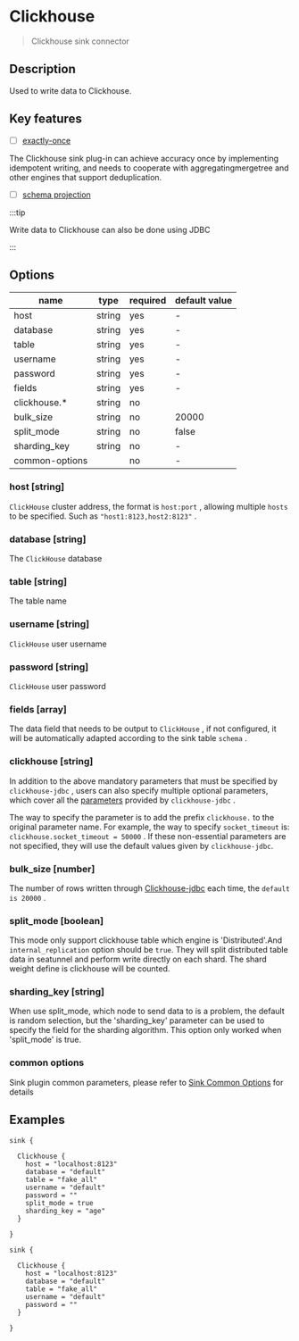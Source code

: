 # Clickhouse

> Clickhouse sink connector

## Description

Used to write data to Clickhouse.

## Key features

- [ ] [exactly-once](../../concept/connector-v2-features.md)

The Clickhouse sink plug-in can achieve accuracy once by implementing idempotent writing, and needs to cooperate with aggregatingmergetree and other engines that support deduplication.

- [ ] [schema projection](../../concept/connector-v2-features.md)

:::tip

Write data to Clickhouse can also be done using JDBC

:::

## Options

| name           | type   | required | default value |
|----------------|--------|----------|---------------|
| host           | string | yes      | -             |
| database       | string | yes      | -             |
| table          | string | yes      | -             |
| username       | string | yes      | -             |
| password       | string | yes      | -             |
| fields         | string | yes      | -             |
| clickhouse.*   | string | no       |               |
| bulk_size      | string | no       | 20000         |
| split_mode     | string | no       | false         |
| sharding_key   | string | no       | -             |
| common-options |        | no       | -             |

### host [string]

`ClickHouse` cluster address, the format is `host:port` , allowing multiple `hosts` to be specified. Such as `"host1:8123,host2:8123"` .

### database [string]

The `ClickHouse` database

### table [string]

The table name

### username [string]

`ClickHouse` user username

### password [string]

`ClickHouse` user password

### fields [array]

The data field that needs to be output to `ClickHouse` , if not configured, it will be automatically adapted according to the sink table `schema` .

### clickhouse [string]

In addition to the above mandatory parameters that must be specified by `clickhouse-jdbc` , users can also specify multiple optional parameters, which cover all the [parameters](https://github.com/ClickHouse/clickhouse-jdbc/tree/master/clickhouse-client#configuration) provided by `clickhouse-jdbc` .

The way to specify the parameter is to add the prefix `clickhouse.` to the original parameter name. For example, the way to specify `socket_timeout` is: `clickhouse.socket_timeout = 50000` . If these non-essential parameters are not specified, they will use the default values given by `clickhouse-jdbc`.

### bulk_size [number]

The number of rows written through [Clickhouse-jdbc](https://github.com/ClickHouse/clickhouse-jdbc) each time, the `default is 20000` .

### split_mode [boolean]

This mode only support clickhouse table which engine is 'Distributed'.And `internal_replication` option
should be `true`. They will split distributed table data in seatunnel and perform write directly on each shard. The shard weight define is clickhouse will be
counted.

### sharding_key [string]

When use split_mode, which node to send data to is a problem, the default is random selection, but the
'sharding_key' parameter can be used to specify the field for the sharding algorithm. This option only
worked when 'split_mode' is true.

### common options

Sink plugin common parameters, please refer to [Sink Common Options](common-options.md) for details

## Examples

```hocon
sink {

  Clickhouse {
    host = "localhost:8123"
    database = "default"
    table = "fake_all"
    username = "default"
    password = ""
    split_mode = true
    sharding_key = "age"
  }
  
}
```

```hocon
sink {

  Clickhouse {
    host = "localhost:8123"
    database = "default"
    table = "fake_all"
    username = "default"
    password = ""
  }
  
}
```